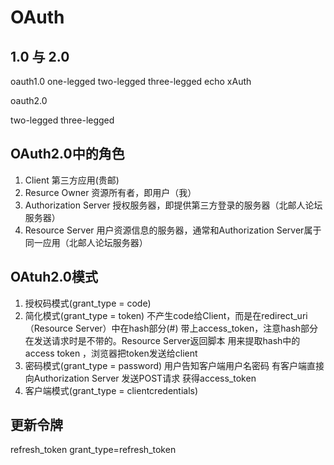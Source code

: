 # OAuth

## 1.0 与 2.0
oauth1.0 
one-legged
two-legged
three-legged
echo
xAuth

oauth2.0

two-legged
three-legged

## OAuth2.0中的角色

1. Client 第三方应用(贵邮)
2. Resurce Owner 资源所有者，即用户（我）
3. Authorization Server 授权服务器，即提供第三方登录的服务器（北邮人论坛服务器）
4. Resource Server 用户资源信息的服务器，通常和Authorization Server属于同一应用（北邮人论坛服务器）

## OAtuh2.0模式

1. 授权码模式(grant_type = code)
2. 简化模式(grant_type = token)
   不产生code给Client，而是在redirect_uri（Resource Server）中在hash部分(#) 带上access_token，注意hash部分在发送请求时是不带的。Resource Server返回脚本 用来提取hash中的access token ，浏览器把token发送给client
3. 密码模式(grant_type = password)
   用户告知客户端用户名密码 有客户端直接向Authorization Server 发送POST请求 获得access_token
4. 客户端模式(grant_type = clientcredentials)

## 更新令牌
refresh_token grant_type=refresh_token
   

